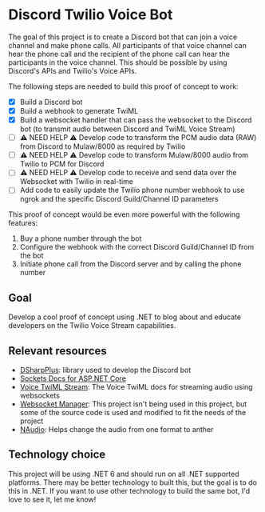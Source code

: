 # Discord Twilio Voice Bot

The goal of this project is to create a Discord bot that can join a voice channel and make phone calls.
All participants of that voice channel can hear the phone call and the recipient of the phone call can hear the participants in the voice channel.
This should be possible by using Discord's APIs and Twilio's Voice APIs.

The following steps are needed to build this proof of concept to work:   
- [x] Build a Discord bot
- [x] Build a webhook to generate TwiML
- [x] Build a websocket handler that can pass the websocket to the Discord bot (to transmit audio between Discord and TwiML Voice Stream)
- [ ] ⚠️ NEED HELP ⚠️  Develop code to transform the PCM audio data (RAW) from Discord to Mulaw/8000 as required by Twilio
- [ ] ⚠️ NEED HELP ⚠️ Develop code to transform Mulaw/8000 audio from Twilio to PCM for Discord
- [ ] ⚠️ NEED HELP ⚠️ Develop code to receive and send data over the Websocket with Twilio in real-time
- [ ] Add code to easily update the Twilio phone number webhook to use ngrok and the specific Discord Guild/Channel ID parameters

This proof of concept would be even more powerful with the following features:
1. Buy a phone number through the bot
2. Configure the webhook with the correct Discord Guild/Channel ID from the bot
3. Initiate phone call from the Discord server and by calling the phone number

## Goal
Develop a cool proof of concept using .NET to blog about and educate developers on the Twilio Voice Stream capabilities.

## Relevant resources
- [DSharpPlus](https://github.com/DSharpPlus/DSharpPlus): library used to develop the Discord bot
- [Sockets Docs for ASP.NET Core](https://docs.microsoft.com/en-us/aspnet/core/fundamentals/websockets?view=aspnetcore-6.0)
- [Voice TwiML Stream](https://www.twilio.com/docs/voice/twiml/stream): The Voice TwiML docs for streaming audio using websockets
- [Websocket Manager](https://github.com/radu-matei/websocket-manager): This project isn't being used in this project, but some of the source code is used and modified to fit the needs of the project
- [NAudio](https://github.com/naudio/NAudio): Helps change the audio from one format to anther

## Technology choice
This project will be using .NET 6 and should run on all .NET supported platforms.
There may be better technology to built this, but the goal is to do this in .NET.
If you want to use other technology to build the same bot, I'd love to see it, let me know!
